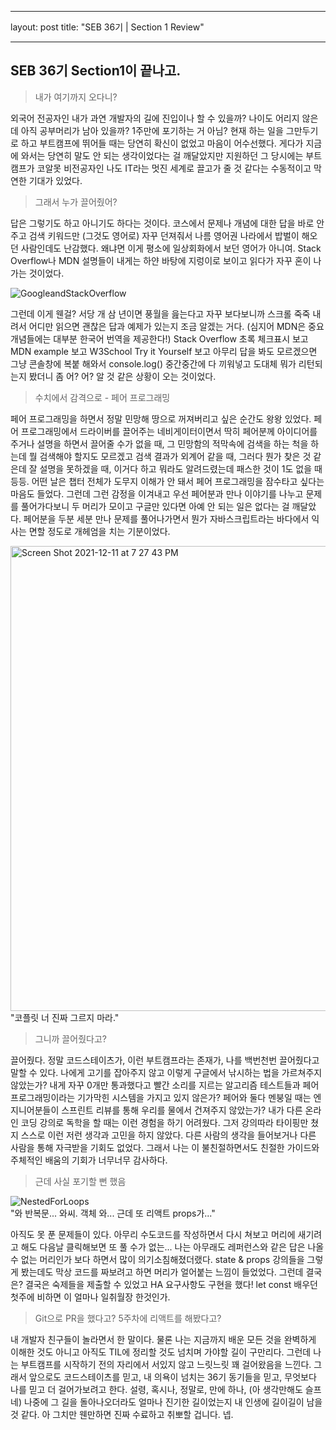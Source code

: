 ___

layout: post
title: "SEB 36기 | Section 1 Review"
___


## SEB 36기 Section1이 끝나고.

> 내가 여기까지 오다니? 

외국어 전공자인 내가 과연 개발자의 길에 진입이나 할 수 있을까? 나이도 어리지 않은데 아직 공부머리가 남아 있을까? 1주만에 포기하는 거 아님? 현재 하는 일을 그만두기로 하고 부트캠프에 뛰어들 때는 당연히 확신이 없었고 마음이 어수선했다. 게다가 지금에 와서는 당연히 말도 안 되는 생각이었다는 걸 깨달았지만 지원하던 그 당시에는 부트캠프가 코알못 비전공자인 나도 IT라는 멋진 세계로 끌고가 줄 것 같다는 수동적이고 막연한 기대가 있었다.

> 그래서 누가 끌어줬어?

답은 그렇기도 하고 아니기도 하다는 것이다. 코스에서 문제나 개념에 대한 답을 바로 안주고 검색 키워드만 (그것도 영어로) 자꾸 던져줘서 나름 영어권 나라에서 밥벌이 해오던 사람인데도 난감했다. 왜냐면 이게 평소에 일상회화에서 보던 영어가 아니여. Stack Overflow나 MDN 설명들이 내게는 하얀 바탕에 지렁이로 보이고 읽다가 자꾸 혼이 나가는 것이었다.

![GoogleandStackOverflow](https://pics.me.me/google-stackoverflow-you-tube-bugs-errors-developer-data-flair-64225567.png)

그런데 이게 웬걸? 서당 개 삼 년이면 풍월을 읊는다고 자꾸 보다보니까 스크롤 죽죽 내려서 어디만 읽으면 괜찮은 답과 예제가 있는지 조금 알겠는 거다. (심지어 MDN은 중요 개념들에는 대부분 한국어 번역을 제공한다!) Stack Overflow 초록 체크표시 보고 MDN example 보고 W3School Try it Yourself 보고 아무리 답을 봐도 모르겠으면 그냥 콘솔창에 복붙 해와서 console.log() 중간중간에 다 끼워넣고 도대체 뭐가 리턴되는지 봤더니 좀 어? 어? 알 것 같은 상황이 오는 것이었다.

> 수치에서 감격으로 - 페어 프로그래밍

페어 프로그래밍을 하면서 정말 민망해 땅으로 꺼져버리고 싶은 순간도 왕왕 있었다. 페어 프로그래밍에서 드라이버를 끌어주는 네비게이터이면서 딱히 페어분께 아이디어를 주거나 설명을 하면서 끌어줄 수가 없을 때, 그 민망함의 적막속에 검색을 하는 척을 하는데 뭘 검색해야 할지도 모르겠고 검색 결과가 외계어 같을 때, 그러다 뭔가 찾은 것 같은데 잘 설명을 못하겠을 때, 이거다 하고 뭐라도 알려드렸는데 패스한 것이 1도 없을 때 등등. 어떤 날은 챕터 전체가 도무지 이해가 안 돼서 페어 프로그래밍을 잠수타고 싶다는 마음도 들었다. 그런데 그런 감정을 이겨내고 우선 페어분과 만나 이야기를 나누고 문제를 풀어가다보니 두 머리가 모이고  구글만 있다면 아예 안 되는 일은 없다는 걸 깨달았다. 페어분을 두분 세분 만나 문제를 풀어나가면서 뭔가 자바스크립트라는 바다에서 익사는 면할 정도로 개헤엄을 치는 기분이었다.

<img width="744" alt="Screen Shot 2021-12-11 at 7 27 43 PM" src="https://user-images.githubusercontent.com/79065544/152709008-4f7e0ab8-9f3f-410f-908f-3f37463b4f3a.png"><br> "코플릿 너 진짜 그르지 마라."


> 그니까 끌어줬다고?

끌어줬다. 정말 코드스테이츠가, 이런 부트캠프라는 존재가, 나를 백번천번 끌어줬다고 말할 수 있다. 나에게 고기를 잡아주지 않고 이렇게 구글에서 낚시하는 법을 가르쳐주지 않았는가? 내게 자꾸 0개만 통과했다고 빨간 소리를 지르는 알고리즘 테스트들과 페어 프로그래밍이라는 기가막힌 시스템을 가지고 있지 않은가? 페어와 둘다 멘붕일 때는 엔지니어분들이 스프린트 리뷰를 통해 우리를 물에서 건져주지 않았는가? 내가 다른 온라인 코딩 강의로 독학을 할 때는 이런 경험을 하기 어려웠다. 그저 강의따라 타이핑만 쳤지 스스로 이런 저런 생각과 고민을 하지 않았다. 다른 사람의 생각을 들어보거나 다른 사람을 통해 자극받을 기회도 없었다. 그래서 나는 이 불친절하면서도 친절한 가이드와 주체적인 배움의 기회가 너무너무 감사하다.

> 근데 사실 포기할 뻔 했음
 

![NestedForLoops](https://media.makeameme.org/created/is-that-four.jpg)<br>
"와 반복문... 와씨. 
객체 와...
근데 또 리액트 props가..."

아직도 못 푼 문제들이 있다. 아무리 수도코드를 작성하면서 다시 쳐보고 머리에 새기려고 해도 다음날 클릭해보면 또 풀 수가 없는... 나는 아무래도 레퍼런스와 같은 답은 나올 수 없는 머리인가 보다 하면서 많이 의기소침해졌더랬다. state & props 강의들을 그렇게 봤는데도 막상 코드를 짜보려고 하면 머리가 얼어붙는 느낌이 들었었다. 그런데 결국은? 결국은 숙제들을 제출할 수 있었고 HA 요구사항도 구현을 했다! let const 배우던 첫주에 비하면 이 얼마나 일취월장 한것인가. 

> Git으로 PR을 했다고?
> 5주차에 리액트를 해봤다고?

내 개발자 친구들이 놀라면서 한 말이다. 물론 나는 지금까지 배운 모든 것을 완벽하게 이해한 것도 아니고 아직도 TIL에 정리할 것도 넘치며 가야할 길이 구만리다. 그런데 나는 부트캠프를 시작하기 전의 자리에서 서있지 않고 느릿느릿 꽤 걸어왔음을 느낀다. 그래서 앞으로도 코드스테이츠를 믿고, 내 의욕이 넘치는 36기 동기들을 믿고, 무엇보다 나를 믿고 더 걸어가보려고 한다. 설령, 혹시나, 정말로, 만에 하나, (아 생각만해도 슬프네) 나중에 그 길을 돌아나오더라도 얼마나 진기한 길이었는지 내 인생에 길이길이 남을 것 같다. 아 그치만 웬만하면 진짜 수료하고 취뽀할 겁니다. 넵.

